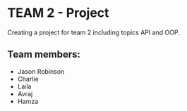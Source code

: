# TEAM 2 - Project

Creating a project for team 2 including topics API and OOP.

## Team members:
- Jason Robinson
- Charlie
- Laila
- Avraj
- Hamza